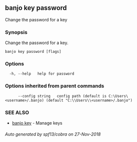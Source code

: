 ## banjo key password

Change the password for a key

### Synopsis

Change the password for a key.

```
banjo key password [flags]
```

### Options

```
  -h, --help   help for password
```

### Options inherited from parent commands

```
      --config string   config path (default is C:\Users\<username>/.banjo) (default "C:\\Users\\<username>/.banjo")
```

### SEE ALSO

* [banjo key](banjo_key.md)	 - Manage keys

###### Auto generated by spf13/cobra on 27-Nov-2018
